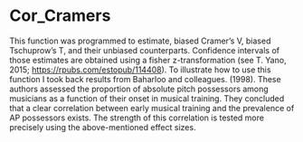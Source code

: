 # Cor_Cramers
This function was programmed to estimate, biased Cramer’s V, biased Tschuprow’s T, and their unbiased counterparts. Confidence intervals of those estimates are obtained using a fisher z-transformation (see T. Yano, 2015; https://rpubs.com/estopub/114408). To illustrate how to use this function I took back results from Baharloo and colleagues. (1998). These authors assessed the proportion of absolute pitch possessors among musicians as a function of their onset in musical training. They concluded that a clear correlation between early musical training and the prevalence of AP possessors exists. The strength of this correlation is tested more precisely using the above-mentioned effect sizes. 
